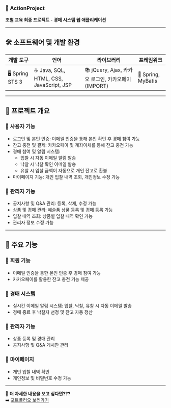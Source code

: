 ### 🚀 **ActionProject**  

**조별 교육 최종 프로젝트 - 경매 시스템 웹 애플리케이션**  

---

## 🛠 **소프트웨어 및 개발 환경**  

| 개발 도구 | 언어 | 라이브러리 | 프레임워크 |
|-----------|------|------------|------------|
| 🖥 Spring STS 3 | ☕ Java, SQL, HTML, CSS, JavaScript, JSP | 📚 jQuery, Ajax, 카카오 로그인, 카카오페이 (IMPORT) | 🔗 Spring, MyBatis |

---

## 📑 **프로젝트 개요**  

### 👤 **사용자 기능**  
- 로그인 및 본인 인증: 이메일 인증을 통해 본인 확인 후 경매 참여 가능  
- 잔고 충전 및 결제: 카카오페이 및 계좌이체를 통해 잔고 충전 가능  
- 경매 참여 및 알림 시스템:  
  - 입찰 시 자동 이메일 알림 발송  
  - 낙찰 시 낙찰 확인 이메일 발송  
  - 유찰 시 입찰 금액이 자동으로 개인 잔고로 환불  
- 마이페이지 기능: 개인 입찰 내역 조회, 개인정보 수정 가능  

### 🔧 **관리자 기능**  
- 공지사항 및 Q&A 관리: 등록, 삭제, 수정 가능  
- 상품 및 경매 관리: 예술품 상품 등록 및 경매 등록 가능  
- 입찰 내역 조회: 상품별 입찰 내역 확인 가능  
- 관리자 정보 수정 가능  

---

## 🎯 **주요 기능**  

### 🔹 **회원 기능**  
- 이메일 인증을 통한 본인 인증 후 경매 참여 가능  
- 카카오페이를 활용한 잔고 충전 기능 제공  

### 🔹 **경매 시스템**  
- 실시간 이메일 알림 시스템: 입찰, 낙찰, 유찰 시 자동 이메일 발송  
- 경매 종료 후 낙찰자 선정 및 잔고 자동 정산  

### 🔹 **관리자 기능**  
- 상품 등록 및 경매 관리  
- 공지사항 및 Q&A 게시판 관리  

### 🔹 **마이페이지**  
- 개인 입찰 내역 확인  
- 개인정보 및 비밀번호 수정 가능  

---

📌 **더 자세한 내용을 보고 싶다면???**  
➡️ [포트폴리오 보러가기](https://docs.google.com/presentation/d/1AcbUpWNkVC6qHo-LMBmNhFS-5xrSnnh3/edit?usp=drivesdk&ouid=112319123635239821333&rtpof=true&sd=true)
